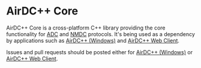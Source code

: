 # AirDC++ Core

AirDC++ Core is a cross-platform C++ library providing the core functionality for [ADC](https://en.wikipedia.org/wiki/Advanced_Direct_Connect) and [NMDC](https://en.wikipedia.org/wiki/Direct_Connect_(protocol)) protocols. It's being used as a dependency by applications such as [AirDC++ (Windows)](https://github.com/airdcpp/airdcpp-windows) and [AirDC++ Web Client](https://github.com/airdcpp-web/airdcpp-webclient/).

Issues and pull requests should be posted either for [AirDC++ (Windows)](https://github.com/airdcpp/airdcpp-windows) or [AirDC++ Web Client](https://github.com/airdcpp-web/airdcpp-webclient/).

